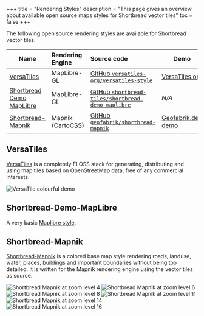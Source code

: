 +++
title = "Rendering Styles"
description = "This page gives an overview about available open source maps styles for Shortbread vector tiles"
toc = false
+++

The following open source rendering styles are available for Shortbread vector tiles.

| Name                                                  | Rendering Engine  | Source code                                                                                                        | Demo                                                                                              |
| ----------------------------------------------------- | :---------------- | :----------------------------------------------------------------------------------------------------------------- | ------------------------------------------------------------------------------------------------- |
| [VersaTiles](#versatiles)                             | MapLibre-GL       | [GitHub `versatiles-org/versatiles-style`](https://github.com/versatiles-org/versatiles-style)  | [VersaTiles.org](https://versatiles.org/)                                                         |
| [Shortbread Demo MapLibre](#shortbread-demo-maplibre) | MapLibre-GL       | [GitHub `shortbread-tiles/shortbread-demo-maplibre`](https://github.com/shortbread-tiles/shortbread-demo-maplibre) | _N/A_                                                                                             |
| [Shortbread-Mapnik](#shortbread-mapnik)               | Mapnik (CartoCSS) | [GitHub `geofabrik/shortbread-mapnik`](https://github.com/geofabrik/shortbread-mapnik)                             | [Geofabrik.de demo](https://tools.geofabrik.de/map/#4/47.4262/5.5262&type=Geofabrik_Basic_Colour) |

## VersaTiles

[VersaTiles](https://versatiles.org/guide.html) is a completely FLOSS stack for generating, distributing and using map tiles based on OpenStreetMap data, free of any commercial interests.

![VersaTile colourful demo](versatiles-colorful.png)

## Shortbread-Demo-MapLibre

A very basic [Maplibre style](https://github.com/shortbread-tiles/shortbread-demo-maplibre).

## Shortbread-Mapnik

[Shortbread-Mapnik](https://github.com/geofabrik/shortbread-mapnik) is a colored base map style rendering roads, landuse, water, places, buildings and important boundaries
without being too detailed. It is written for the Mapnik rendering engine using the vector tiles as source.

![Shortbread Mapnik at zoom level 4](shortbread-mapnik-z4.png)
![Shortbread Mapnik at zoom level 6](shortbread-mapnik-z6.png)
![Shortbread Mapnik at zoom level 8](shortbread-mapnik-z8.png)
![Shortbread Mapnik at zoom level 11](shortbread-mapnik-z11.png)
![Shortbread Mapnik at zoom level 14](shortbread-mapnik-z14.png)
![Shortbread Mapnik at zoom level 16](shortbread-mapnik-z16.png)
